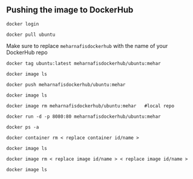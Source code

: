 ## Pushing the image to DockerHub
```
docker login
```
```
docker pull ubuntu
```
Make sure to replace `meharnafisdockerhub` with the name of your DockerHub repo
```
docker tag ubuntu:latest meharnafisdockerhub/ubuntu:mehar
```
```
docker image ls
```
```
docker push meharnafisdockerhub/ubuntu:mehar
```
```
docker image ls
```
```
docker image rm meharnafisdockerhub/ubuntu:mehar   #local repo
```
```
docker run -d -p 8080:80 meharnafisdockerhub/ubuntu:mehar
```
```
docker ps -a
```
```
docker container rm < replace container id/name >
```
```
docker image ls
```
```
docker image rm < replace image id/name > < replace image id/name >
```
```
docker image ls
```

